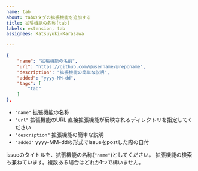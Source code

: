 ```yaml
---
name: tab
about: tabのタグの拡張機能を追加する
title: 拡張機能の名称[tab]
labels: extension, tab
assignees: Katsuyuki-Karasawa

---
```


```json
{
	"name": "拡張機能の名前",
	"url": "https://github.com/@username/@reponame",
	"description": "拡張機能の簡単な説明",
	"added": "yyyy-MM-dd",
	"tags": [
		"tab"
	]
},
```
- `"name"` 拡張機能の名称  
- `"url"` 拡張機能のURL 直接拡張機能が反映されるディレクトリを指定してください  
- `"description"` 拡張機能の簡単な説明  
- `"added"` yyyy-MM-ddの形式でissueをpostした際の日付  

issueのタイトルを、拡張機能の名称(`"name"`)としてください。
拡張機能の検索も兼ねています。複数ある場合はどれか1つで構いません。
